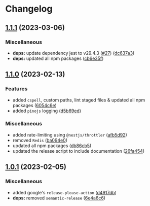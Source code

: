 # Changelog

## [1.1.1](https://github.com/UK-Export-Finance/nestjs-template/compare/v1.1.0...v1.1.1) (2023-03-06)


### Miscellaneous

* **deps:** update dependency jest to v29.4.3 ([#27](https://github.com/UK-Export-Finance/nestjs-template/issues/27)) ([dc637a3](https://github.com/UK-Export-Finance/nestjs-template/commit/dc637a34dabea2d5fe43a82c05e53d7f82440ed8))
* **deps:** updated all npm packages ([cb6e35f](https://github.com/UK-Export-Finance/nestjs-template/commit/cb6e35faf368a1c8c17251c9775ef405287ff01a))

## [1.1.0](https://github.com/UK-Export-Finance/nestjs-template/compare/v1.0.1...v1.1.0) (2023-02-13)


### Features

* added `cspell`, custom paths, lint staged files & updated all npm packages ([6054c6e](https://github.com/UK-Export-Finance/nestjs-template/commit/6054c6eecb809a3d923198a96b36842fe9dd0b47))
* added `pinojs` logging ([d5b69ed](https://github.com/UK-Export-Finance/nestjs-template/commit/d5b69edf99295d7d1d351f1a6edc64c8dd083739))


### Miscellaneous

* added rate-limiting using `@nestjs/throttler` ([afb5d92](https://github.com/UK-Export-Finance/nestjs-template/commit/afb5d92e4daa27b4f2f15b8117282af72db2ccc2))
* removed `Redis` ([ba094e0](https://github.com/UK-Export-Finance/nestjs-template/commit/ba094e03e5fe9c30fa25231330c27ed798daa85c))
* updated all npm packages ([db86cb5](https://github.com/UK-Export-Finance/nestjs-template/commit/db86cb51f1310be8830508e036f1967036143dae))
* updated the release script to include documentation ([26fa454](https://github.com/UK-Export-Finance/nestjs-template/commit/26fa454cbfdfc1cdde82a3ac68f4572ab3e8ffc7))

## [1.0.1](https://github.com/UK-Export-Finance/nestjs-template/compare/v1.0.0...v1.0.1) (2023-02-05)


### Miscellaneous

* added google's `release-please-action` ([d4917db](https://github.com/UK-Export-Finance/nestjs-template/commit/d4917dbfec38d04b92c31790ae7ca91d84ed9377))
* **deps:** removed `semantic-release` ([6e4a6c6](https://github.com/UK-Export-Finance/nestjs-template/commit/6e4a6c6b9f9a56c76eaa7d3c5972289bc51f8ea9))
